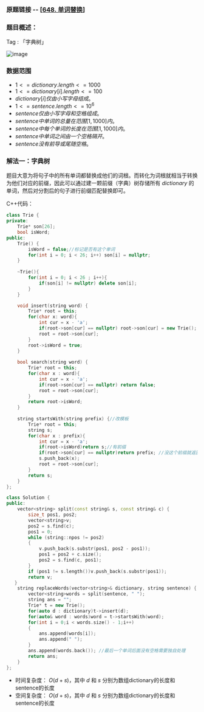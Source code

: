 ### 原题链接 -- [[648. 单词替换](https://leetcode.cn/problems/replace-words/)]

### 题目概述：
Tag : 「字典树」

![image](https://user-images.githubusercontent.com/99656524/235633787-f29faa6a-6265-4a4c-b738-63eab7edeafb.png)


### 数据范围
* $1 <= dictionary.length <= 1000$
* $1 <= dictionary[i].length <= 100$
* $dictionary[i] 仅由小写字母组成。$
* $1 <= sentence.length <= 10^6$
* $sentence 仅由小写字母和空格组成。$
* $sentence 中单词的总量在范围 [1, 1000] 内。$
* $sentence 中每个单词的长度在范围 [1, 1000] 内。$
* $sentence 中单词之间由一个空格隔开。$
* $sentence 没有前导或尾随空格。$

### 解法一：字典树
题目大意为将句子中的所有单词都替换成他们的词根。而转化为词根就相当于转换为他们对应的前缀，因此可以通过建一颗前缀（字典）树存储所有 $dictionary$ 的单词，然后对分割后的句子进行前缀匹配替换即可。

C++代码：
```cpp
class Trie {
private:
    Trie* son[26];
    bool isWord;
public:
    Trie() {
        isWord = false;//标记是否有这个单词
        for(int i = 0; i < 26; i++) son[i] = nullptr;
    }
    
    ~Trie(){
        for(int i = 0; i < 26 ; i++){
            if(son[i] != nullptr) delete son[i];
        }
    }

    void insert(string word) {
        Trie* root = this;
        for(char x: word){
            int cur = x - 'a';
            if(root->son[cur] == nullptr) root->son[cur] = new Trie();
            root = root->son[cur];
        }
        root->isWord = true;
    }
    
    bool search(string word) {
        Trie* root = this;
        for(char x : word){
            int cur = x - 'a';
            if(root->son[cur] == nullptr) return false;
            root = root->son[cur];
        }
        return root->isWord;
    }
    
    string startsWith(string prefix) {//改模板
        Trie* root = this;
        string s;
        for(char x : prefix){
            int cur = x - 'a';
            if(root->isWord)return s;//有前缀
            if(root->son[cur] == nullptr)return prefix; //没这个前缀就返回完整的单词
            s.push_back(x);
            root = root->son[cur];
        }
        return s;
    }
};

class Solution {
public:
    vector<string> split(const string& s, const string& c) {
        size_t pos1, pos2;
        vector<string>v;
        pos2 = s.find(c);
        pos1 = 0;
        while (string::npos != pos2)
        {
            v.push_back(s.substr(pos1, pos2 - pos1));
            pos1 = pos2 + c.size();
            pos2 = s.find(c, pos1);
        }
        if (pos1 != s.length())v.push_back(s.substr(pos1));
        return v;
   }
    string replaceWords(vector<string>& dictionary, string sentence) {
        vector<string>words = split(sentence, " ");
        string ans = "";
        Trie* t = new Trie();
        for(auto d : dictionary)t->insert(d);
        for(auto& word : words)word = t->startsWith(word);
        for(int i = 0;i < words.size() - 1;i++)
        {
            ans.append(words[i]);
            ans.append(" ");
        }
        ans.append(words.back()); //最后一个单词后面没有空格需要独自处理
        return ans;
    }
};
```
* 时间复杂度： $O(d + s)$，其中 $d$ 和 $s$ 分别为数组dictionary的长度和sentence的长度
* 空间复杂度： $O(d + s)$，其中 $d$ 和 $s$ 分别为数组dictionary的长度和sentence的长度
